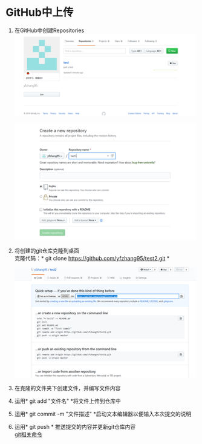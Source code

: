 # GitHub中上传
1. 在GitHub中创建Repositories
    ![创建git仓库](./1.png)  

    ![创建git仓库](./2.png)  

2. 将创建的git仓库克隆到桌面  
    克隆代码：* git clone https://github.com/yfzhang95/test2.git *  

    ![git仓库](./3.png)  

3. 在克隆的文件夹下创建文件，并编写文件内容
4. 运用* git add "文件名" *将文件上传到仓库中
5. 运用* git commit -m "文件描述" *启动文本编辑器以便输入本次提交的说明
6. 运用* git push * 推送提交的内容并更新git仓库内容  
[git相关命令](https://www.jianshu.com/p/15a4dee9c5df)
